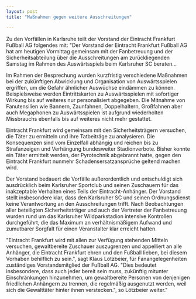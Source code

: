 ```yaml
---
layout: post
title: "Maßnahmen gegen weitere Ausschreitungen"

---
```


Zu den Vorfällen in Karlsruhe teilt der Vorstand der Eintracht Frankfurt Fußball AG folgendes mit: "Der Vorstand der Eintracht Frankfurt Fußball AG hat am heutigen Vormittag gemeinsam mit der Fanbetreuung und der Sicherheitsabteilung über die Ausschreitungen am zurückliegenden Samstag im Rahmen des Auswärtsspiels beim Karlsruher SC beraten...

Im Rahmen der Besprechung wurden kurzfristig verschiedene Maßnahmen bei der zukünftigen Abwicklung und Organisation von Auswärtsspielen ergriffen, um die Gefahr ähnlicher Auswüchse eindämmen zu können. Beispielsweise werden Eintrittskarten zu Auswärtsspielen mit sofortiger Wirkung bis auf weiteres nur personalisiert abgegeben. Die Mitnahme von Fanutensilien wie Bannern, Zaunfahnen, Doppelhaltern, Großfahnen aber auch Megaphonen zu Auswärtsspielen ist aufgrund wiederholten Missbrauchs ebenfalls bis auf weiteres nicht mehr gestattet.

Eintracht Frankfurt wird gemeinsam mit den Sicherheitsträgern versuchen, die Täter zu ermitteln und ihre Tatbeiträge zu analysieren. Die Konsequenzen sind vom Einzelfall abhängig und reichen bis zu Strafanzeigen und Verhängung bundesweiter Stadionverbote. Bisher konnte ein Täter ermittelt werden, der Pyrotechnik abgebrannt hatte, gegen den Eintracht Frankfurt nunmehr Schadensersatzansprüche geltend machen wird.

Der Vorstand bedauert die Vorfälle außerordentlich und entschuldigt sich ausdrücklich beim Karlsruher Sportclub und seinen Zuschauern für das inakzeptable Verhalten eines Teils der Eintracht-Anhänger. Der Vorstand stellt insbesondere klar, dass den Karlsruher SC und seinen Ordnungsdienst keine Verantwortung an den Ausschreitungen trifft. Nach Beobachtungen aller beteiligten Sicherheitsträger und auch der Vertreter der Fanbetreuung wurden rund um das Karlsruher Wildparkstadion intensive Kontrollen durchgeführt, die das Maximum an verhältnismäßigem Aufwand und zumutbarer Sorgfalt für einen Veranstalter klar erreicht hatten.

"Eintracht Frankfurt wird mit allen zur Verfügung stehenden Mitteln versuchen, gewaltbereite Zuschauer auszugrenzen und appelliert an alle Anhänger, die Eintracht Frankfurt ehren und den Fußball lieben, bei diesem Vorhaben behilflich zu sein.", sagt Klaus Lötzbeier, für Fanangelegenheiten zuständiges Vorstandsmitglied der Fußball AG. "Dies bedeutet insbesondere, dass auch jeder bereit sein muss, zukünftig mitunter Einschränkungen hinzunehmen, um gewaltbereite Personen von denjenigen friedlichen Anhängern zu trennen, die regelmäßig ausgenutzt werden, weil sich die Gewalttäter hinter ihnen verstecken.", so Lötzbeier weiter."
